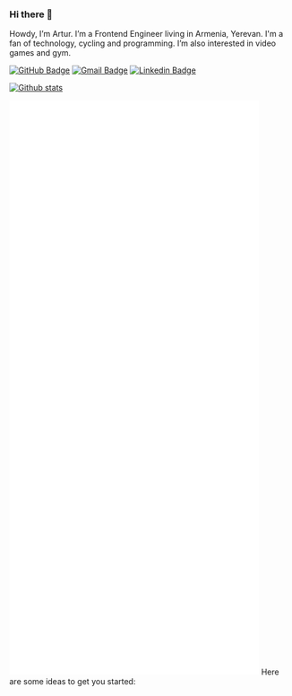 ### Hi there 👋
Howdy, I’m Artur. I’m a Frontend Engineer living in Armenia, Yerevan. I'm a fan of technology, cycling and programming. I’m also interested in video games and gym.

[![GitHub Badge](https://img.shields.io/badge/-@artur--avdalyan-%23181717?style=flat&logo=github)](https://github.com/artavdalyan) [![Gmail Badge](https://img.shields.io/badge/-art.avdalyan89@gmail.com-c14438?style=flat&logo=Gmail&logoColor=white&link=mailto:art.avdalyan89@gmail.com)](mailto:art.avdalyan89@gmail.com) [![Linkedin Badge](https://img.shields.io/badge/-@arturavdalyan-blue?style=flat&logo=Linkedin&logoColor=white&link=https://www.linkedin.com/in/arthur-a-4aa8bb135//)](https://www.linkedin.com/in/arthur-a-4aa8bb135/)

[![Github stats](https://github-readme-stats.vercel.app/api/top-langs?username=artavdalyan&show_icons=true&theme=dracula&include_all_commits=true&count_private=true&hide=issues,contribs&layout=compact)](https://github.com/anuraghazra/github-readme-stats)



![Metrics](./github-metrics.svg)
Here are some ideas to get you started:

<!--
**artavdalyan/artavdalyan** is a ✨ _special_ ✨ repository because its `README.md` (this file) appears on your GitHub profile.

- 🔭 I’m currently working on ...
- 🌱 I’m currently learning ...
- 👯 I’m looking to collaborate on ...
- 🤔 I’m looking for help with ...
- 💬 Ask me about ...
- 📫 How to reach me: ...
- 😄 Pronouns: ...
- ⚡ Fun fact: ...
-->
